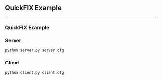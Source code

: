 ## QuickFIX Example
---
### QuickFIX Example
### Server
`python server.py server.cfg`
### Client
`python client.py client.cfg`